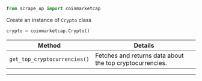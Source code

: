```py
from scrape_up import coinmarketcap
```

Create an instance of `Crypto` class

```python
crypto = coinmarketcap.Crypto()
```

| Method                       | Details                                                  |
| ---------------------------- | -------------------------------------------------------- |
| `get_top_cryptocurrencies()` | Fetches and returns data about the top cryptocurrencies. |

---
